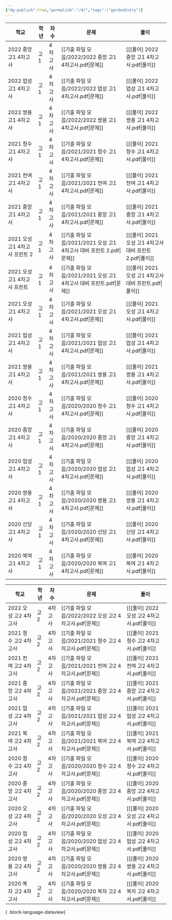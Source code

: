```yaml
---
{"dg-publish":true,"permalink":"/4/","tags":["gardenEntry"]}
---
```


| 학교                    | 학년 | 차수   | 문제                                                 | 풀이                                        |
| --------------------- | -- | ---- | -------------------------------------------------- | ----------------------------------------- |
| 2022 중앙 고1 4차고사       | 고1 | 4차고사 | [[기출 파일 모음/2022/2022 중앙 고1 4차고사.pdf\|문제]]          | [[[풀이] 2022 중앙 고1 4차고사.pdf\|풀이]]          |
| 2022 업성 고1 4차고사       | 고1 | 4차고사 | [[기출 파일 모음/2022/2022 업성 고1 4차고사.pdf\|문제]]          | [[[풀이] 2022 업성 고1 4차고사.pdf\|풀이]]          |
| 2022 쌍용 고1 4차고사       | 고1 | 4차고사 | [[기출 파일 모음/2022/2022 쌍용 고1 4차고사.pdf\|문제]]          | [[[풀이] 2022 쌍용 고1 4차고사.pdf\|풀이]]          |
| 2021 청수 고1 4차고사       | 고1 | 4차고사 | [[기출 파일 모음/2021/2021 청수 고1 4차고사.pdf\|문제]]          | [[[풀이] 2021 청수 고1 4차고사.pdf\|풀이]]          |
| 2021 천여 고1 4차고사       | 고1 | 4차고사 | [[기출 파일 모음/2021/2021 천여 고1 4차고사.pdf\|문제]]          | [[[풀이] 2021 천여 고1 4차고사.pdf\|풀이]]          |
| 2021 중앙 고1 4차고사       | 고1 | 4차고사 | [[기출 파일 모음/2021/2021 중앙 고1 4차고사.pdf\|문제]]          | [[[풀이] 2021 중앙 고1 4차고사.pdf\|풀이]]          |
| 2021 오성 고1 4차고사 프린트 2 | 고1 | 4차고사 | [[기출 파일 모음/2021/2021 오성 고1 4차고사 대비 프린트 2.pdf\|문제]] | [[[풀이] 2021 오성 고1 4차고사 대비 프린트 2.pdf\|풀이]] |
| 2021 오성 고1 4차고사 프린트   | 고1 | 4차고사 | [[기출 파일 모음/2021/2021 오성 고1 4차고사 대비 프린트.pdf\|문제]]   | [[[풀이] 2021 오성 고1 4차고사 대비 프린트.pdf\|풀이]]   |
| 2021 오성 고1 4차고사       | 고1 | 4차고사 | [[기출 파일 모음/2021/2021 오성 고1 4차고사.pdf\|문제]]          | [[[풀이] 2021 오성 고1 4차고사.pdf\|풀이]]          |
| 2021 업성 고1 4차고사       | 고1 | 4차고사 | [[기출 파일 모음/2021/2021 업성 고1 4차고사.pdf\|문제]]          | [[[풀이] 2021 업성 고1 4차고사.pdf\|풀이]]          |
| 2021 쌍용 고1 4차고사       | 고1 | 4차고사 | [[기출 파일 모음/2021/2021 쌍용 고1 4차고사.pdf\|문제]]          | [[[풀이] 2021 쌍용 고1 4차고사.pdf\|풀이]]          |
| 2020 청수 고1 4차고사       | 고1 | 4차고사 | [[기출 파일 모음/2020/2020 청수 고1 4차고사.pdf\|문제]]          | [[[풀이] 2020 청수 고1 4차고사.pdf\|풀이]]          |
| 2020 중앙 고1 4차고사       | 고1 | 4차고사 | [[기출 파일 모음/2020/2020 중앙 고1 4차고사.pdf\|문제]]          | [[[풀이] 2020 중앙 고1 4차고사.pdf\|풀이]]          |
| 2020 업성 고1 4차고사       | 고1 | 4차고사 | [[기출 파일 모음/2020/2020 업성 고1 4차고사.pdf\|문제]]          | [[[풀이] 2020 업성 고1 4차고사.pdf\|풀이]]          |
| 2020 쌍용 고1 4차고사       | 고1 | 4차고사 | [[기출 파일 모음/2020/2020 쌍용 고1 4차고사.pdf\|문제]]          | [[[풀이] 2020 쌍용 고1 4차고사.pdf\|풀이]]          |
| 2020 신당 고1 4차고사       | 고1 | 4차고사 | [[기출 파일 모음/2020/2020 신당 고1 4차고사.pdf\|문제]]          | [[[풀이] 2020 신당 고1 4차고사.pdf\|풀이]]          |
| 2020 북여 고1 4차고사       | 고1 | 4차고사 | [[기출 파일 모음/2020/2020 북여 고1 4차고사.pdf\|문제]]          | [[[풀이] 2020 북여 고1 4차고사.pdf\|풀이]]          |


| 학교              | 학년 | 차수   | 문제                                        | 풀이                               |
| --------------- | -- | ---- | ----------------------------------------- | -------------------------------- |
| 2022 오성 고2 4차고사 | 고2 | 4차고사 | [[기출 파일 모음/2022/2022 오성 고2 4차고사.pdf\|문제]] | [[[풀이] 2022 오성 고2 4차고사.pdf\|풀이]] |
| 2021 청수 고2 4차고사 | 고2 | 4차고사 | [[기출 파일 모음/2021/2021 청수 고2 4차고사.pdf\|문제]] | [[[풀이] 2021 청수 고2 4차고사.pdf\|풀이]] |
| 2021 천여 고2 4차고사 | 고2 | 4차고사 | [[기출 파일 모음/2021/2021 천여 고2 4차고사.pdf\|문제]] | [[[풀이] 2021 천여 고2 4차고사.pdf\|풀이]] |
| 2021 중앙 고2 4차고사 | 고2 | 4차고사 | [[기출 파일 모음/2021/2021 중앙 고2 4차고사.pdf\|문제]] | [[[풀이] 2021 중앙 고2 4차고사.pdf\|풀이]] |
| 2021 업성 고2 4차고사 | 고2 | 4차고사 | [[기출 파일 모음/2021/2021 업성 고2 4차고사.pdf\|문제]] | [[[풀이] 2021 업성 고2 4차고사.pdf\|풀이]] |
| 2021 북여 고2 4차고사 | 고2 | 4차고사 | [[기출 파일 모음/2021/2021 북여 고2 4차고사.pdf\|문제]] | [[[풀이] 2021 북여 고2 4차고사.pdf\|풀이]] |
| 2020 청수 고2 4차고사 | 고2 | 4차고사 | [[기출 파일 모음/2020/2020 청수 고2 4차고사.pdf\|문제]] | [[[풀이] 2020 청수 고2 4차고사.pdf\|풀이]] |
| 2020 중앙 고2 4차고사 | 고2 | 4차고사 | [[기출 파일 모음/2020/2020 중앙 고2 4차고사.pdf\|문제]] | [[[풀이] 2020 중앙 고2 4차고사.pdf\|풀이]] |
| 2020 오성 고2 4차고사 | 고2 | 4차고사 | [[기출 파일 모음/2020/2020 오성 고2 4차고사.pdf\|문제]] | [[[풀이] 2020 오성 고2 4차고사.pdf\|풀이]] |
| 2020 업성 고2 4차고사 | 고2 | 4차고사 | [[기출 파일 모음/2020/2020 업성 고2 4차고사.pdf\|문제]] | [[[풀이] 2020 업성 고2 4차고사.pdf\|풀이]] |
| 2020 쌍용 고2 4차고사 | 고2 | 4차고사 | [[기출 파일 모음/2020/2020 쌍용 고2 4차고사.pdf\|문제]] | [[[풀이] 2020 쌍용 고2 4차고사.pdf\|풀이]] |
| 2020 복자 고2 4차고사 | 고2 | 4차고사 | [[기출 파일 모음/2020/2020 복자 고2 4차고사.pdf\|문제]] | [[[풀이] 2020 복자 고2 4차고사.pdf\|풀이]] |

{ .block-language-dataview}
